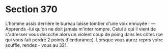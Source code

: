 # Section 370

L'homme assis derrière le bureau laisse tomber d'une voix
ennuyée :
— Apprends -lui qu'on ne doit jamais m'inter rompre.
Celui à qui il vient de s'adresser vous décoche alors un violent
coup de poing dans les côtes (ce qui vous fait perdre 2 points
d'endurance).  Lorsque vous aurez repris votre souffle, rendez -
vous au 321.